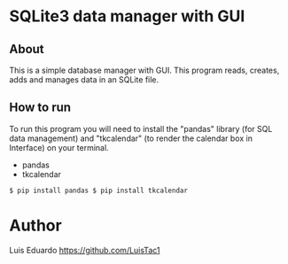 # SQLite3 data manager with GUI

## About
This is a simple database manager with GUI. This program reads, creates, adds and manages data in an SQLite file.

## How to run
To run this program you will need to install the "pandas" library (for SQL data management) and "tkcalendar" (to render the calendar box in Interface) on your terminal.
- pandas
- tkcalendar

``
$ pip install pandas
$ pip install tkcalendar
``

# Author
Luis Eduardo
https://github.com/LuisTac1
